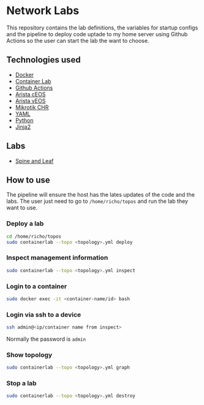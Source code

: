 # Network Labs

This repository contains the lab definitions, the variables for startup configs and the pipeline to deploy code uptade to my home server using Github Actions so the user can start the lab the want to choose.

## Technologies used

- [Docker](https://www.docker.com/)
- [Container Lab](https://containerlab.srlinux.dev/)
- [Github Actions](https://github.com/ricardoguque/NetworkLabs/actions/workflows/deploy.yml)
- [Arista cEOS](https://www.arista.com/en/products/eos/eos-virtual-machine)
- [Arista vEOS](https://www.arista.com/en/products/eos/eos-virtual-machine)
- [Mikrotik CHR](https://mikrotik.com/download)
- [YAML](https://yaml.org/)
- [Python](https://www.python.org/)
- [Jinja2](https://jinja.palletsprojects.com/en/3.0.x/)

## Labs

- [Spine and Leaf](/labs/closs_5L_4S_4SS.yml)

## How to use

The pipeline will ensure the host has the lates updates of the code and the labs. The user just need to go to `/home/richo/topos` and run the lab they want to use.

### Deploy a lab

```bash
cd /home/richo/topos
sudo containerlab --topo <topology>.yml deploy
```

### Inspect management information

```bash
sudo containerlab --topo <topology>.yml inspect
```

### Login to a container

```bash
sudo docker exec -it <container-name/id> bash
```

### Login via ssh to a device

```bash
ssh admin@<ip/container name from inspect>
```

Normally the password is `admin`

### Show topology

```bash
sudo containerlab --topo <topology>.yml graph
```

### Stop a lab

```bash
sudo containerlab --topo <topology>.yml destroy
```
